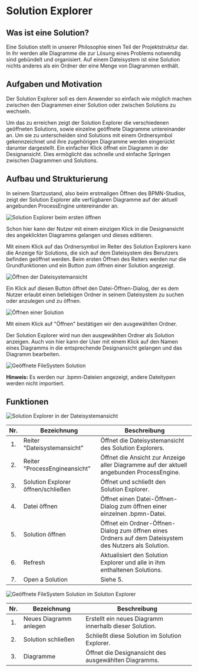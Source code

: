 # Solution Explorer

## Was ist eine Solution?

Eine Solution stellt in unserer Philosophie einen Teil der Projektstruktur dar.
In ihr werden alle Diagramme die zur Lösung eines Problems notwendig sind
gebündelt und organisiert. Auf einem Dateisystem ist eine Solution nichts
anderes als ein Ordner der eine Menge von Diagrammen enthält.

## Aufgaben und Motivation

Der Solution Explorer soll es dem Anwender so einfach wie möglich machen
zwischen den Diagrammen einer Solution oder zwischen Solutions zu wechseln.

Um das zu erreichen zeigt der Solution Explorer die verschiedenen geöffneten
Solutions, sowie einzelne geöffnete Diagramme untereinander an. Um sie zu
unterscheiden sind Solutions mit einem Ordnersymbol gekennzeichnet und ihre
zugehörigen Diagramme werden eingerückt darunter dargestellt. Ein einfacher
Klick öffnet ein Diagramm in der Designansicht. Dies ermöglicht das schnelle
und einfache Springen zwischen Diagrammen und Solutions.

## Aufbau und Strukturierung

In seinem Startzustand, also beim erstmaligen Öffnen des BPMN-Studios, zeigt der
Solution Explorer alle verfügbaren Diagramme auf der aktuell angebunden
ProcessEngine untereinander an.

![Solution Explorer beim ersten öffnen](./first_opening.png)

Schon hier kann der Nutzer mit einem einzigen Klick in die Designansicht des
angeklickten Diagramms gelangen und dieses editieren.

Mit einem Klick auf das Ordnersymbol im Reiter des Solution Explorers kann
die Anzeige für Solutions, die sich auf dem Dateisystem des Benutzers befinden
geöffnet werden. Beim ersten Öffnen des Reiters werden nur die Grundfunktionen
und ein Button zum öffnen einer Solution angezeigt.

![Öffnen der Dateisystemansicht](./first_opening_file_system.png)

Ein Klick auf diesen Button öffnet den Datei-Öffnen-Dialog, der es dem Nutzer
erlaubt einen beliebigen Ordner in seinem Dateisystem zu suchen oder anzulegen
und zu öffnen.

![Öffnen einer Solution](./open_solution_dialog.png)

Mit einem Klick auf "Öffnen" bestätigen wir den ausgewählten Ordner.

Der Solution Explorer wird nun den ausgewählten Ordner als Solution anzeigen.
Auch von hier kann der User mit einem Klick auf den Namen eines Diagramms in die
entsprechende Designansicht gelangen und das Diagramm bearbeiten.

![Geöffnete FileSystem Solution](./opened_file_system_solution.png)

**Hinweis:** Es werden nur .bpmn-Dateien angezeigt, andere Dateitypen werden
nicht importiert.

## Funktionen

![Solution Explorer in der Dateisystemansicht](./solution_explorer_file_system.png)

| Nr. | Bezeichnung | Beschreibung |
| :-: | ----------- | ------------ |
| 1. | Reiter "Dateisystemansicht" | Öffnet die Dateisystemansicht des Solution Explorers. |
| 2. | Reiter "ProcessEngineansicht" | Öffnet die Ansicht zur Anzeige aller Diagramme auf der aktuell angebunden ProcessEngine. |
| 3. | Solution Explorer öffnen/schließen | Öffnet und schließt den Solution Explorer. |
| 4. | Datei öffnen | Öffnet einen Datei-Öffnen-Dialog zum öffnen einer einzelnen .bpmn-Datei. |
| 5. | Solution öffnen | Öffnet ein Ordner-Öffnen-Dialog zum öffnen eines Ordners auf dem Dateisystem des Nutzers als Solution. |
| 6. | Refresh | Aktualisiert den Solution Explorer und alle in ihm enthaltenen Solutions. |
| 7. | Open a Solution | Siehe 5. |

![Geöffnete FileSystem Solution im Solution Explorer](./filesystem_solution.png)

| Nr. | Bezeichnung | Beschreibung |
| :-: | ----------- | ------------ |
| 1. | Neues Diagramm anlegen | Erstellt ein neues Diagramm innerhalb dieser Solution. |
| 2. | Solution schließen | Schließt diese Solution im Solution Explorer. |
| 3. | Diagramme | Öffnet die Designansicht des ausgewählten Diagramms. |
